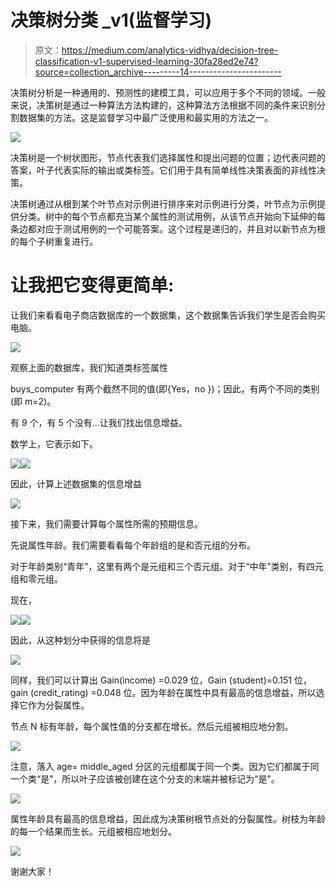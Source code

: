 # 决策树分类 _v1(监督学习)

> 原文：<https://medium.com/analytics-vidhya/decision-tree-classification-v1-supervised-learning-30fa28ed2e74?source=collection_archive---------14----------------------->

决策树分析是一种通用的、预测性的建模工具，可以应用于多个不同的领域。一般来说，决策树是通过一种算法方法构建的，这种算法方法根据不同的条件来识别分割数据集的方法。这是监督学习中最广泛使用和最实用的方法之一。

![](img/ae0977d447654ed15e9d8264b49a2d7d.png)

决策树是一个树状图形，节点代表我们选择属性和提出问题的位置；边代表问题的答案，叶子代表实际的输出或类标签。它们用于具有简单线性决策表面的非线性决策。

决策树通过从根到某个叶节点对示例进行排序来对示例进行分类，叶节点为示例提供分类。树中的每个节点都充当某个属性的测试用例，从该节点开始向下延伸的每条边都对应于测试用例的一个可能答案。这个过程是递归的，并且对以新节点为根的每个子树重复进行。

# 让我把它变得更简单:

让我们来看看电子商店数据库的一个数据集，这个数据集告诉我们学生是否会购买电脑。

![](img/4d0638c5722836063fd2501742d3d4fd.png)

观察上面的数据库，我们知道类标签属性

buys_computer 有两个截然不同的值(即{Yes，no })；因此，有两个不同的类别(即 m=2)。

有 9 个，有 5 个没有…让我们找出信息增益。

数学上，它表示如下。

![](img/487cdb1cd2ac916c4f611409125f78b3.png)![](img/238cd956c4a4ccad5dc73a0119539eb3.png)

因此，计算上述数据集的信息增益

![](img/9da63ca432b8a5c75c76debecad26c1f.png)

接下来，我们需要计算每个属性所需的预期信息。

先说属性年龄。我们需要看看每个年龄组的是和否元组的分布。

对于年龄类别“青年”，这里有两个是元组和三个否元组。对于“中年”类别，有四元组和零元组。

现在，

![](img/f2a7cc4bfef08c41976a0edda109af01.png)![](img/3b8bc3980c00c9693d9acaa9f321965f.png)

因此，从这种划分中获得的信息将是

![](img/ed76f913ba97820fe5e4412bd690d62d.png)

同样，我们可以计算出 Gain(income) =0.029 位，Gain (student)=0.151 位，gain (credit_rating) =0.048 位。因为年龄在属性中具有最高的信息增益，所以选择它作为分裂属性。

节点 N 标有年龄，每个属性值的分支都在增长。然后元组被相应地分割。

![](img/166a69c4fc2b31edf824b2f6e3154546.png)

注意，落入 age= middle_aged 分区的元组都属于同一个类。因为它们都属于同一个类“是”，所以叶子应该被创建在这个分支的末端并被标记为“是”。

![](img/63d3546bd397fce82a9d15d20b3db83f.png)

属性年龄具有最高的信息增益，因此成为决策树根节点处的分裂属性。树枝为年龄的每一个结果而生长。元组被相应地划分。

![](img/db11e2ed33a95c6594db7ccd0837507e.png)

谢谢大家！